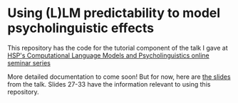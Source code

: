 # Using (L)LM predictability to model psycholinguistic effects

This repository has the code for the tutorial component of the talk I gave at [HSP's Computational Language Models and Psycholinguistics online seminar series](https://www.hspsociety.org/events)

More detailed documentation to come soon! But for now, here are [the slides](https://docs.google.com/presentation/d/1q7jRZr7aK8urSiuMGYoVDv6Z8R5bbncVdWlkc9F_Ivs/edit?usp=sharing) from the talk. 
Slides 27-33 have the information relevant to using this repository. 
